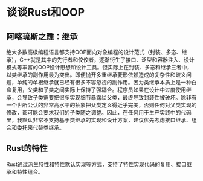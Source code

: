 # 谈谈Rust和OOP

## 阿喀琉斯之踵：继承

绝大多数高级编程语言都支持OOP面向对象编程的设计范式（封装、多态、继承），C++就是其中的先行者和佼佼者，逐渐衍生了接口、泛型和容器注入、设计模式等丰富的OOP设计思想和设计工具。但实际上在封装、多态和继承三者中，以类继承的副作用最为突出。即便抛开多重继承菱形依赖造成的复杂性和歧义问题，单纯的单根继承就已经有很多不容忽视的副作用。因为类继承本质上是一种白盒复用，父类和子类之间实际上保持了强耦合。程序员如果在设计中过度使用继承，会导致子类需要把很多实现细节暴露给父类，最终导致封装性被破坏。除非有一个世所公认的非常高水平的抽象把父类定义得近乎完美，否则任何对父类实现的修改，都可能会要求我们的子类随之调整。因此，在任何用于生产实践中的代码里，我默认非常不支持基于类继承的实现和设计方案，建议优先考虑接口继承、组合和委托来代替类继承。

## Rust的特性

Rust通过派生特性和特性默认实现等方式，支持了特性实现代码的复用、接口继承和特性组合。

